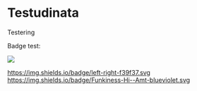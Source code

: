 # Testudinata
Testering

Badge test:

[![](https://data.jsdelivr.com/v1/package/npm/react-audio-visualizer/badge?style=rounded)](https://www.jsdelivr.com/package/npm/react-audio-visualizer)

https://img.shields.io/badge/left-right-f39f37.svg
https://img.shields.io/badge/Funkiness-Hi--Amt-blueviolet.svg
